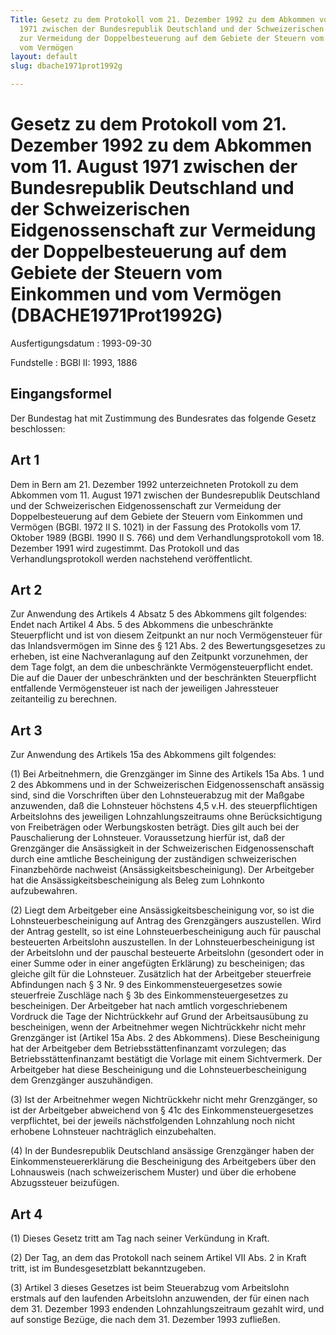 ```yaml
---
Title: Gesetz zu dem Protokoll vom 21. Dezember 1992 zu dem Abkommen vom 11. August
  1971 zwischen der Bundesrepublik Deutschland und der Schweizerischen Eidgenossenschaft
  zur Vermeidung der Doppelbesteuerung auf dem Gebiete der Steuern vom Einkommen und
  vom Vermögen
layout: default
slug: dbache1971prot1992g

---
```


# Gesetz zu dem Protokoll vom 21. Dezember 1992 zu dem Abkommen vom 11. August 1971 zwischen der Bundesrepublik Deutschland und der Schweizerischen Eidgenossenschaft zur Vermeidung der Doppelbesteuerung auf dem Gebiete der Steuern vom Einkommen und vom Vermögen (DBACHE1971Prot1992G)

Ausfertigungsdatum
:   1993-09-30

Fundstelle
:   BGBl II: 1993, 1886



## Eingangsformel

Der Bundestag hat mit Zustimmung des Bundesrates das folgende Gesetz
beschlossen:


## Art 1

Dem in Bern am 21. Dezember 1992 unterzeichneten Protokoll zu dem
Abkommen vom 11. August 1971 zwischen der Bundesrepublik Deutschland
und der Schweizerischen Eidgenossenschaft zur Vermeidung der
Doppelbesteuerung auf dem Gebiete der Steuern vom Einkommen und
Vermögen (BGBl. 1972 II S. 1021) in der Fassung des Protokolls vom 17.
Oktober 1989 (BGBl. 1990 II S. 766) und dem Verhandlungsprotokoll vom
18\. Dezember 1991 wird zugestimmt. Das Protokoll und das
Verhandlungsprotokoll werden nachstehend veröffentlicht.


## Art 2

Zur Anwendung des Artikels 4 Absatz 5 des Abkommens gilt folgendes:
Endet nach Artikel 4 Abs. 5 des Abkommens die unbeschränkte
Steuerpflicht und ist von diesem Zeitpunkt an nur noch Vermögensteuer
für das Inlandsvermögen im Sinne des § 121 Abs. 2 des
Bewertungsgesetzes zu erheben, ist eine Nachveranlagung auf den
Zeitpunkt vorzunehmen, der dem Tage folgt, an dem die unbeschränkte
Vermögensteuerpflicht endet. Die auf die Dauer der unbeschränkten und
der beschränkten Steuerpflicht entfallende Vermögensteuer ist nach der
jeweiligen Jahressteuer zeitanteilig zu berechnen.


## Art 3

Zur Anwendung des Artikels 15a des Abkommens gilt folgendes:

(1) Bei Arbeitnehmern, die Grenzgänger im Sinne des Artikels 15a Abs.
1 und 2 des Abkommens und in der Schweizerischen Eidgenossenschaft
ansässig sind, sind die Vorschriften über den Lohnsteuerabzug mit der
Maßgabe anzuwenden, daß die Lohnsteuer höchstens 4,5 v.H. des
steuerpflichtigen Arbeitslohns des jeweiligen Lohnzahlungszeitraums
ohne Berücksichtigung von Freibeträgen oder Werbungskosten beträgt.
Dies gilt auch bei der Pauschalierung der Lohnsteuer. Voraussetzung
hierfür ist, daß der Grenzgänger die Ansässigkeit in der
Schweizerischen Eidgenossenschaft durch eine amtliche Bescheinigung
der zuständigen schweizerischen Finanzbehörde nachweist
(Ansässigkeitsbescheinigung). Der Arbeitgeber hat die
Ansässigkeitsbescheinigung als Beleg zum Lohnkonto aufzubewahren.

(2) Liegt dem Arbeitgeber eine Ansässigkeitsbescheinigung vor, so ist
die Lohnsteuerbescheinigung auf Antrag des Grenzgängers auszustellen.
Wird der Antrag gestellt, so ist eine Lohnsteuerbescheinigung auch für
pauschal besteuerten Arbeitslohn auszustellen. In der
Lohnsteuerbescheinigung ist der Arbeitslohn und der pauschal
besteuerte Arbeitslohn (gesondert oder in einer Summe oder in einer
angefügten Erklärung) zu bescheinigen; das gleiche gilt für die
Lohnsteuer. Zusätzlich hat der Arbeitgeber steuerfreie Abfindungen
nach § 3 Nr. 9 des Einkommensteuergesetzes sowie steuerfreie Zuschläge
nach § 3b des Einkommensteuergesetzes zu bescheinigen. Der Arbeitgeber
hat nach amtlich vorgeschriebenem Vordruck die Tage der Nichtrückkehr
auf Grund der Arbeitsausübung zu bescheinigen, wenn der Arbeitnehmer
wegen Nichtrückkehr nicht mehr Grenzgänger ist (Artikel 15a Abs. 2 des
Abkommens). Diese Bescheinigung hat der Arbeitgeber dem
Betriebsstättenfinanzamt vorzulegen; das Betriebsstättenfinanzamt
bestätigt die Vorlage mit einem Sichtvermerk. Der Arbeitgeber hat
diese Bescheinigung und die Lohnsteuerbescheinigung dem Grenzgänger
auszuhändigen.

(3) Ist der Arbeitnehmer wegen Nichtrückkehr nicht mehr Grenzgänger,
so ist der Arbeitgeber abweichend von § 41c des
Einkommensteuergesetzes verpflichtet, bei der jeweils nächstfolgenden
Lohnzahlung noch nicht erhobene Lohnsteuer nachträglich einzubehalten.

(4) In der Bundesrepublik Deutschland ansässige Grenzgänger haben der
Einkommensteuererklärung die Bescheinigung des Arbeitgebers über den
Lohnausweis (nach schweizerischem Muster) und über die erhobene
Abzugssteuer beizufügen.


## Art 4

(1) Dieses Gesetz tritt am Tag nach seiner Verkündung in Kraft.

(2) Der Tag, an dem das Protokoll nach seinem Artikel VII Abs. 2 in
Kraft tritt, ist im Bundesgesetzblatt bekanntzugeben.

(3) Artikel 3 dieses Gesetzes ist beim Steuerabzug vom Arbeitslohn
erstmals auf den laufenden Arbeitslohn anzuwenden, der für einen nach
dem 31. Dezember 1993 endenden Lohnzahlungszeitraum gezahlt wird, und
auf sonstige Bezüge, die nach dem 31. Dezember 1993 zufließen.

